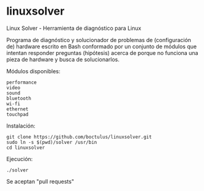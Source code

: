 # linuxsolver
Linux Solver - Herramienta de diagnóstico para Linux

Programa de diagnóstico y solucionador de problemas de (configuración de) hardware escrito en Bash conformado por un conjunto de módulos que intentan responder preguntas (hipótesis) acerca de porque no funciona una pieza de hardware y busca de solucionarlos.


Módulos disponibles:

    performance
    video
    sound
    bluetooth
    wi-fi
    ethernet
    touchpad


Instalación:

	git clone https://github.com/boctulus/linuxsolver.git
    sudo ln -s $(pwd)/solver /usr/bin
	cd linuxsolver


Ejecución:

	./solver
	

Se aceptan "pull requests" 

